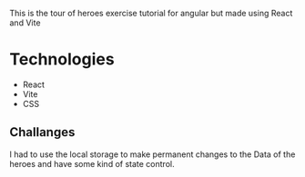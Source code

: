 This is the tour of heroes exercise tutorial for angular but made using React and Vite
# Technologies
 - React
 - Vite
 - CSS
## Challanges
I had to use the local storage to make permanent changes to the Data of the heroes and have some kind of state control.
